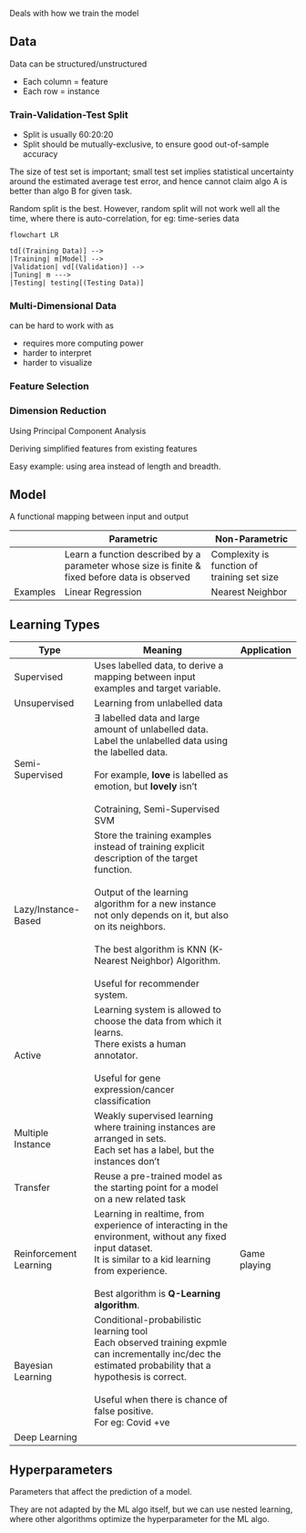 Deals with how we train the model

## Data

Data can be structured/unstructured

- Each column = feature
- Each row = instance

### Train-Validation-Test Split

- Split is usually 60:20:20
- Split should be mutually-exclusive, to ensure good out-of-sample accuracy

The size of test set is important; small test set implies statistical uncertainty around the estimated average test error, and hence cannot claim algo A is better than algo B for given task.

Random split is the best. However, random split will not work well all the time, where there is auto-correlation, for eg: time-series data

```mermaid
flowchart LR

td[(Training Data)] -->
|Training| m[Model] -->
|Validation| vd[(Validation)] -->
|Tuning| m --->
|Testing| testing[(Testing Data)]
```

### Multi-Dimensional Data

can be hard to work with as

- requires more computing power
- harder to interpret
- harder to visualize

### Feature Selection

### Dimension Reduction

Using Principal Component Analysis

Deriving simplified features from existing features

Easy example: using area instead of length and breadth.

## Model

A functional mapping between input and output

|          | Parametric                                                   | Non-Parametric                              |
| -------- | ------------------------------------------------------------ | ------------------------------------------- |
|          | Learn a function described by a parameter whose size is finite & fixed before data is observed | Complexity is function of training set size |
| Examples | Linear Regression                                            | Nearest Neighbor                            |

## Learning Types

| Type                   | Meaning                                                      | Application  |
| ---------------------- | ------------------------------------------------------------ | ------------ |
| Supervised             | Uses labelled data, to derive a mapping between input examples and target variable. |              |
| Unsupervised           | Learning from unlabelled data                                |              |
| Semi-Supervised        | $\exists$ labelled data and large amount of unlabelled data.<br/>Label the unlabelled data using the labelled data.<br/><br/>For example, **love** is labelled as emotion, but **lovely** isn’t<br /><br />Cotraining, Semi-Supervised SVM |              |
| Lazy/Instance-Based    | Store the training examples instead of training explicit description of the target function.<br/><br/>Output of the learning algorithm for a new instance not only depends on it, but also on its neighbors.<br/><br/>The best algorithm is KNN (K-Nearest Neighbor) Algorithm.<br/><br/>Useful for recommender system. |              |
| Active                 | Learning system is allowed to choose the data from which it learns.<br />There exists a human annotator.<br/><br/>Useful for gene expression/cancer classification |              |
| Multiple Instance      | Weakly supervised learning where training instances are arranged in sets.<br/>Each set has a label, but the instances don’t |              |
| Transfer               | Reuse a pre-trained model as the starting point for a model on a new related task |              |
| Reinforcement Learning | Learning in realtime, from experience of interacting in the environment, without any fixed input dataset.<br />It is similar to a kid learning from experience.<br/><br/>Best algorithm is **Q-Learning algorithm**. | Game playing |
| Bayesian Learning      | Conditional-probabilistic learning tool<br/>Each observed training expmle can incrementally inc/dec the estimated probability that a hypothesis is correct.<br/><br/>Useful when there is chance of false positive.<br/>For eg: Covid +ve |              |
| Deep Learning          |                                                              |              |

## Hyperparameters

Parameters that affect the prediction of a model.

They are not adapted by the ML algo itself, but we can use nested learning, where other algorithms optimize the hyperparameter for the ML algo.

